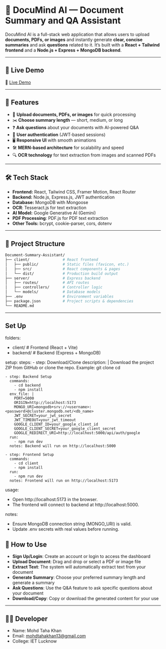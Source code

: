# 📄 DocuMind AI — Document Summary and QA Assistant

DocuMind AI is a full-stack web application that allows users to upload **documents, PDFs, or images** and instantly generate **clear, concise summaries** and ask **questions** related to it. It’s built with a **React + Tailwind frontend** and a **Node.js + Express + MongoDB backend**.

---

## 🔗 Live Demo

🚀 [Live Demo](https://document-summary-one.vercel.app)

---

## 🚀 Features

- 📂 **Upload documents, PDFs, or images** for quick processing
- ✂️ **Choose summary length** — short, medium, or long
- ❓ **Ask questions** about your documents with AI-powered Q&A
- 🔐 **User authentication** (JWT-based sessions)
- 🖥️ **Responsive UI** with smooth animations
- 🛠️ **MERN-based architecture** for scalability and speed
- 🔍 **OCR technology** for text extraction from images and scanned PDFs

---

## 🛠️ Tech Stack

- **Frontend:** React, Tailwind CSS, Framer Motion, React Router
- **Backend:** Node.js, Express.js, JWT authentication
- **Database:** MongoDB with Mongoose
- **OCR**: Tesseract.js for text extraction
- **AI Model:** Google Generative AI (Gemini)
- **PDF Processing**: PDF.js for PDF text extraction
- **Other Tools:** bcrypt, cookie-parser, cors, dotenv

---

## 📂 Project Structure

```bash
Document-Summary-Assistant/
├── client/               # React frontend
│   ├── public/           # Static files (favicon, etc.)
│   ├── src/              # React components & pages
│   └── dist/             # Production build output
├── server/               # Express backend
│   ├── routes/           # API routes
│   ├── controllers/      # Controller logic
│   └── models/           # Database models
├── .env                  # Environment variables
├── package.json          # Project scripts & dependencies
└── README.md
```
---
## Set Up
folders:
  - client/   # Frontend (React + Vite)
  - backend/  # Backend (Express + MongoDB)

setup:
  steps:
    - step: Download/Clone
      description: |
        Download the project ZIP from GitHub or clone the repo.
        Example:
          git clone <repo-url>
          cd <repo-name>
    
    - step: Backend Setup
      commands:
        - cd backend
        - npm install
      env_file: |
        PORT=5000
        ORIGIN=http://localhost:5173
        MONGO_URI=mongodb+srv://<username>:<password>@cluster.mongodb.net/<db_name>
        JWT_SECRET=your_jwt_secret
        JWT_TIMEOUT=your_jwt_timeout
        GOOGLE_CLIENT_ID=your_google_client_id
        GOOGLE_CLIENT_SECRET=your_google_client_secret
        GOOGLE_REDIRECT_URI=http://localhost:5000/api/auth/google
      run:
        - npm run dev
      notes: Backend will run on http://localhost:5000
    
    - step: Frontend Setup
      commands:
        - cd client
        - npm install
      run:
        - npm run dev
      notes: Frontend will run on http://localhost:5173

usage:
  - Open http://localhost:5173 in the browser.
  - The frontend will connect to backend at http://localhost:5000.

notes:
  - Ensure MongoDB connection string (MONGO_URI) is valid.
  - Update .env secrets with real values before running.

## 🎯 How to Use
- **Sign Up/Login**: Create an account or login to access the dashboard
- **Upload Document**: Drag and drop or select a PDF or image file
- **Extract Text**: The system will automatically extract text from your document
- **Generate Summary**: Choose your preferred summary length and generate a summary
- **Ask Questions**: Use the Q&A feature to ask specific questions about your document
- **Download/Copy**: Copy or download the generated content for your use

---
## 👨‍💻 Developer
- Name: Mohd Taha Khan
- Email: mohdtahakhan13@gmail.com
- College: IET Lucknow

